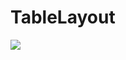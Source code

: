 TableLayout
==========

![](https://github.com/rohitnotes/TableLayout/blob/master/screen/working.gif)
